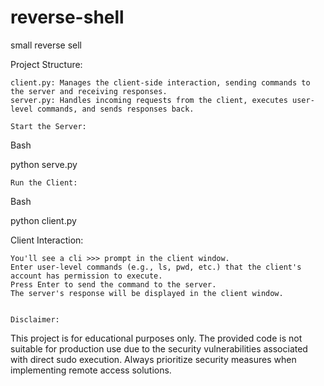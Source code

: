 # reverse-shell
small reverse sell 


Project Structure:

    client.py: Manages the client-side interaction, sending commands to the server and receiving responses.
    server.py: Handles incoming requests from the client, executes user-level commands, and sends responses back.

    Start the Server:
Bash

python serve.py

    Run the Client:

Bash

python client.py


Client Interaction:

    You'll see a cli >>> prompt in the client window.
    Enter user-level commands (e.g., ls, pwd, etc.) that the client's account has permission to execute.
    Press Enter to send the command to the server.
    The server's response will be displayed in the client window.


    Disclaimer:

This project is for educational purposes only. The provided code is not suitable for production use due to the security vulnerabilities associated with direct sudo execution. Always prioritize security measures when implementing remote access solutions.
